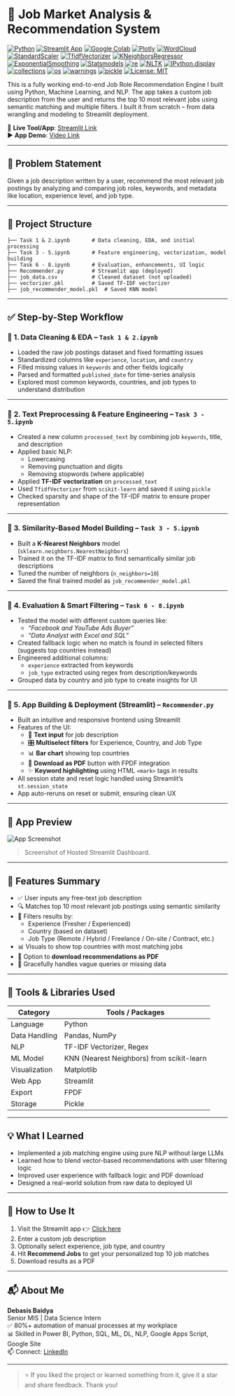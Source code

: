 # 💼 Job Market Analysis & Recommendation System

[![Python](https://img.shields.io/badge/Python-3.13-blue.svg)](https://www.python.org/)
[![Streamlit App](https://img.shields.io/badge/Live%20App-Streamlit-brightgreen?logo=streamlit)](https://debasis-baidya-job-recommendation-engine-project-8.streamlit.app/) 
[![Google Colab](https://img.shields.io/badge/Google_Colab-Notebook_Runtime-yellow?logo=google-colab)](https://colab.research.google.com/)
[![Plotly](https://img.shields.io/badge/Plotly-Interactive_Charts-blueviolet?logo=plotly)](https://plotly.com/) 
[![WordCloud](https://img.shields.io/badge/WordCloud-Text_Visualization-skyblue)](https://amueller.github.io/word_cloud/) 
[![StandardScaler](https://img.shields.io/badge/StandardScaler-Feature_Scaling-blue?logo=scikit-learn&logoColor=white)](https://scikit-learn.org/stable/modules/generated/sklearn.preprocessing.StandardScaler.html)
[![TfidfVectorizer](https://img.shields.io/badge/TfidfVectorizer-Vectorization-purple?logo=scikit-learn&logoColor=white)](https://scikit-learn.org/stable/modules/generated/sklearn.feature_extraction.text.TfidfVectorizer.html) 
[![KNeighborsRegressor](https://img.shields.io/badge/K_Nearest_Neighbors-Model-orange?logo=scikit-learn&logoColor=white)](https://scikit-learn.org/stable/modules/generated/sklearn.neighbors.KNeighborsRegressor.html) 
[![ExponentialSmoothing](https://img.shields.io/badge/Exponential_Smoothing-Time_Series_Trend-lightgrey?logo=statsmodels&logoColor=black)](https://www.statsmodels.org/stable/generated/statsmodels.tsa.holtwinters.ExponentialSmoothing.html)
[![Statsmodels](https://img.shields.io/badge/Statsmodels-Statistical_Modeling-blue?logo=statsmodels)](https://www.statsmodels.org/) 
[![re](https://img.shields.io/badge/re-Text_Cleaning-informational)](https://docs.python.org/3/library/re.html) 
[![NLTK](https://img.shields.io/badge/NLTK-Text_Processing-green?logo=nltk)](https://www.nltk.org/)
[![IPython.display](https://img.shields.io/badge/IPython_Display-Output_Formatting-lightgrey?logo=ipython)](https://ipython.readthedocs.io/) 
[![collections](https://img.shields.io/badge/collections-Data_Structures-lightgrey)](https://docs.python.org/3/library/collections.html) 
[![os](https://img.shields.io/badge/OS-System_Operations-informational)](https://docs.python.org/3/library/os.html)
[![warnings](https://img.shields.io/badge/Warnings-Ignore_Warnings-lightgrey)](https://docs.python.org/3/library/warnings.html) 
[![pickle](https://img.shields.io/badge/Pickle-Model_Saving_&_Loading-informational)](https://docs.python.org/3/library/pickle.html) 
[![License: MIT](https://img.shields.io/badge/License-MIT-yellow.svg)](LICENSE)


This is a fully working end-to-end Job Role Recommendation Engine I built using Python, Machine Learning, and NLP. The app takes a custom job description from the user and returns the top 10 most relevant jobs using semantic matching and multiple filters. I built it from scratch – from data wrangling and modeling to Streamlit deployment.

🔗 **Live Tool/App**: [Streamlit Link](https://debasis-baidya-job-recommendation-engine-project-8.streamlit.app/)  
▶️ **App Demo**: [Video Link](https://youtu.be/Sr9g2UNLS5g)

---

## 🧠 Problem Statement

Given a job description written by a user, recommend the most relevant job postings by analyzing and comparing job roles, keywords, and metadata like location, experience level, and job type.

---

## 📂 Project Structure

```
├── Task 1 & 2.ipynb       # Data cleaning, EDA, and initial processing
├── Task 3 - 5.ipynb       # Feature engineering, vectorization, model building
├── Task 6 - 8.ipynb       # Evaluation, enhancements, UI logic
├── Recommender.py         # Streamlit app (deployed)
├── job_data.csv           # Cleaned dataset (not uploaded)
├── vectorizer.pkl         # Saved TF-IDF vectorizer
├── job_recommender_model.pkl  # Saved KNN model
```

---

## ✅ Step-by-Step Workflow

### 🔹 **1. Data Cleaning & EDA** – `Task 1 & 2.ipynb`
- Loaded the raw job postings dataset and fixed formatting issues
- Standardized columns like `experience`, `location`, and `country`
- Filled missing values in `keywords` and other fields logically
- Parsed and formatted `published_date` for time-series analysis
- Explored most common keywords, countries, and job types to understand distribution

---

### 🔹 **2. Text Preprocessing & Feature Engineering** – `Task 3 - 5.ipynb`
- Created a new column `processed_text` by combining job `keywords`, title, and description
- Applied basic NLP:
  - Lowercasing
  - Removing punctuation and digits
  - Removing stopwords (where applicable)
- Applied **TF-IDF vectorization** on `processed_text`
- Used `TfidfVectorizer` from `scikit-learn` and saved it using `pickle`
- Checked sparsity and shape of the TF-IDF matrix to ensure proper representation

---

### 🔹 **3. Similarity-Based Model Building** – `Task 3 - 5.ipynb`
- Built a **K-Nearest Neighbors** model (`sklearn.neighbors.NearestNeighbors`)
- Trained it on the TF-IDF matrix to find semantically similar job descriptions
- Tuned the number of neighbors (`n_neighbors=10`)
- Saved the final trained model as `job_recommender_model.pkl`

---

### 🔹 **4. Evaluation & Smart Filtering** – `Task 6 - 8.ipynb`
- Tested the model with different custom queries like:
  - *“Facebook and YouTube Ads Buyer”*
  - *“Data Analyst with Excel and SQL”*
- Created fallback logic when no match is found in selected filters (suggests top countries instead)
- Engineered additional columns:
  - `experience` extracted from keywords
  - `job_type` extracted using regex from description/keywords
- Grouped data by country and job type to create insights for UI

---

### 🔹 **5. App Building & Deployment (Streamlit)** – `Recommender.py`
- Built an intuitive and responsive frontend using Streamlit
- Features of the UI:
  - 🔎 **Text input** for job description
  - 🎛 **Multiselect filters** for Experience, Country, and Job Type
  - 📊 **Bar chart** showing top countries
  - 📄 **Download as PDF** button with FPDF integration
  - ✨ **Keyword highlighting** using HTML `<mark>` tags in results
- All session state and reset logic handled using Streamlit’s `st.session_state`
- App auto-reruns on reset or submit, ensuring clean UX

---

## 📸 App Preview

![App Screenshot](app_screenshot.png)

> Screenshot of Hosted Streamlit Dashboard.

---

## 🌟 Features Summary

- ✅ User inputs any free-text job description
- 🔍 Matches top 10 most relevant job postings using semantic similarity
- 🎯 Filters results by:
  - Experience (Fresher / Experienced)
  - Country (based on dataset)
  - Job Type (Remote / Hybrid / Freelance / On-site / Contract, etc.)
- 📊 Visuals to show top countries with most matching jobs
- 📄 Option to **download recommendations as PDF**
- 🚫 Gracefully handles vague queries or missing data

---

## 🧰 Tools & Libraries Used

| Category         | Tools / Packages                               |
|------------------|------------------------------------------------|
| Language         | Python                                          |
| Data Handling    | Pandas, NumPy                                   |
| NLP              | TF-IDF Vectorizer, Regex                        |
| ML Model         | KNN (Nearest Neighbors) from scikit-learn       |
| Visualization    | Matplotlib                                      |
| Web App          | Streamlit                                       |
| Export           | FPDF                                            |
| Storage          | Pickle                                          |

---

## 💡 What I Learned

- Implemented a job matching engine using pure NLP without large LLMs
- Learned how to blend vector-based recommendations with user filtering logic
- Improved user experience with fallback logic and PDF download
- Designed a real-world solution from raw data to deployed UI

---

## 🚀 How to Use It

1. Visit the Streamlit app 👉 [Click here](https://debasis-baidya-job-recommendation-engine-project-8.streamlit.app/)
2. Enter a custom job description
3. Optionally select experience, job type, and country
4. Hit **Recommend Jobs** to get your personalized top 10 job matches
5. Download results as a PDF

---

## 📬 About Me

**Debasis Baidya**  
Senior MIS | Data Science Intern  
✅ 80%+ automation of manual processes at my workplace  
📊 Skilled in Power BI, Python, SQL, ML, DL, NLP, Google Apps Script, Google Site  
📫 Connect: [LinkedIn](https://www.linkedin.com/in/debasisbaidya)

---

> ⭐ If you liked the project or learned something from it, give it a star and share feedback. Thank you!
